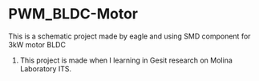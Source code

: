 # PWM_BLDC-Motor
This is a schematic project made by eagle and using SMD component for 3kW motor BLDC
1. This project is made when I learning in Gesit research on Molina Laboratory ITS.
